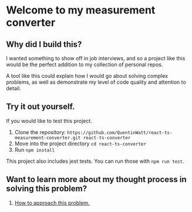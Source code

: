 # Welcome to my measurement converter

## Why did I build this?

I wanted something to show off in job interviews, and so a project like this would be the perfect addition to my collection of personal repos. 

A tool like this could explain how I would go about solving complex problems, as well as demonstrate my level of code quality and attention to detail. 

## Try it out yourself.

If you would like to test this project. 

1. Clone the repository: `https://github.com/QuentinWatt/react-ts-measurement-converter.git react-ts-converter`
2. Move into the project directory `cd react-ts-converter`
3. Run `npm install`

This project also includes jest tests. You can run those with `npm run test`.

## Want to learn more about my thought process in solving this problem?

1. [How to approach this problem.](docs/first-thoughts.md)